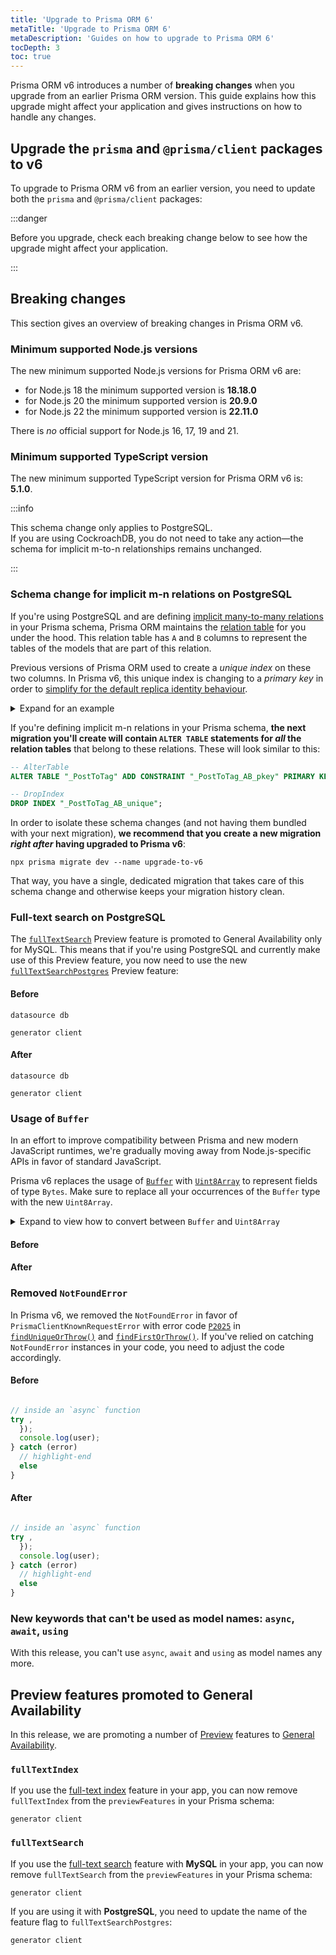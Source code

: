 ```yaml
---
title: 'Upgrade to Prisma ORM 6'
metaTitle: 'Upgrade to Prisma ORM 6'
metaDescription: 'Guides on how to upgrade to Prisma ORM 6'
tocDepth: 3
toc: true
---
```


Prisma ORM v6 introduces a number of **breaking changes** when you upgrade from an earlier Prisma ORM version. This guide explains how this upgrade might affect your application and gives instructions on how to handle any changes.

## Upgrade the `prisma` and `@prisma/client` packages to v6

To upgrade to Prisma ORM v6 from an earlier version, you need to update both the `prisma` and `@prisma/client` packages:

:::danger

Before you upgrade, check each breaking change below to see how the upgrade might affect your application.

:::

## Breaking changes

This section gives an overview of breaking changes in Prisma ORM v6.

### Minimum supported Node.js versions

The new minimum supported Node.js versions for Prisma ORM v6 are:

- for Node.js 18 the minimum supported version is **18.18.0**
- for Node.js 20 the minimum supported version is **20.9.0**
- for Node.js 22 the minimum supported version is **22.11.0**

There is _no_ official support for Node.js 16, 17, 19 and 21.

### Minimum supported TypeScript version

The new minimum supported TypeScript version for Prisma ORM v6 is: **5.1.0**.

:::info

This schema change only applies to PostgreSQL.  
If you are using CockroachDB, you do not need to take any action—the schema for implicit m-to-n relationships remains unchanged.

:::

### Schema change for implicit m-n relations on PostgreSQL

If you're using PostgreSQL and are defining [implicit many-to-many relations](/orm/prisma-schema/data-model/relations/many-to-many-relations#implicit-many-to-many-relations) in your Prisma schema, Prisma ORM maintains the [relation table](/orm/prisma-schema/data-model/relations/many-to-many-relations#relation-tables) for you under the hood. This relation table has `A` and `B` columns to represent the tables of the models that are part of this relation.

Previous versions of Prisma ORM used to create a _unique index_ on these two columns. In Prisma v6, this unique index is changing to a _primary key_ in order to [simplify for the default replica identity behaviour](https://github.com/prisma/prisma/issues/25196).

<details>
<summary>Expand for an example</summary>

As an example, consider the following Prisma schema with an implicit m-n relation between `Post` and `Tag` models:

```prisma
model Post

model Tag
```

In this case, Prisma ORM maintains the following relation table for you under the hood:

```sql
-- CreateTable
CREATE TABLE "_PostToTag" (
    "A" INTEGER NOT NULL,
    "B" INTEGER NOT NULL
);

-- CreateIndex
-- highlight-next-line
CREATE UNIQUE INDEX "_PostToTag_AB_unique" ON "_PostToTag"("A", "B");

-- CreateIndex
CREATE INDEX "_PostToTag_B_index" ON "_PostToTag"("B");

-- AddForeignKey
ALTER TABLE "_PostToTag" ADD CONSTRAINT "_PostToTag_A_fkey" FOREIGN KEY ("A") REFERENCES "Post"("id") ON DELETE CASCADE ON UPDATE CASCADE;

-- AddForeignKey
ALTER TABLE "_PostToTag" ADD CONSTRAINT "_PostToTag_B_fkey" FOREIGN KEY ("B") REFERENCES "Tag"("id") ON DELETE CASCADE ON UPDATE CASCADE;
```

In Prisma v6, the `UNIQUE INDEX` is changing into a `PRIMARY KEY`:

```sql
-- CreateTable
CREATE TABLE "_PostToTag" (
    "A" INTEGER NOT NULL,
    "B" INTEGER NOT NULL,

    -- highlight-next-line
    CONSTRAINT "_PostToTag_AB_pkey" PRIMARY KEY ("A","B")
);

-- CreateIndex
CREATE INDEX "_PostToTag_B_index" ON "_PostToTag"("B");

-- AddForeignKey
ALTER TABLE "_PostToTag" ADD CONSTRAINT "_PostToTag_A_fkey" FOREIGN KEY ("A") REFERENCES "Post"("id") ON DELETE CASCADE ON UPDATE CASCADE;

-- AddForeignKey
ALTER TABLE "_PostToTag" ADD CONSTRAINT "_PostToTag_B_fkey" FOREIGN KEY ("B") REFERENCES "Tag"("id") ON DELETE CASCADE ON UPDATE CASCADE;
```

</details>

If you're defining implicit m-n relations in your Prisma schema, **the next migration you'll create will contain `ALTER TABLE` statements for _all_ the relation tables** that belong to these relations. These will look similar to this:

```sql
-- AlterTable
ALTER TABLE "_PostToTag" ADD CONSTRAINT "_PostToTag_AB_pkey" PRIMARY KEY ("A", "B");

-- DropIndex
DROP INDEX "_PostToTag_AB_unique";
```

In order to isolate these schema changes (and not having them bundled with your next migration), **we recommend that you create a new migration _right after_ having upgraded to Prisma v6**:

```terminal
npx prisma migrate dev --name upgrade-to-v6
```

That way, you have a single, dedicated migration that takes care of this schema change and otherwise keeps your migration history clean.

### Full-text search on PostgreSQL

The [`fullTextSearch`](/orm/prisma-client/queries/full-text-search) Preview feature is promoted to General Availability only for MySQL. This means that if you're using PostgreSQL and currently make use of this Preview feature, you now need to use the new [`fullTextSearchPostgres`](/orm/prisma-client/queries/full-text-search#enabling-full-text-search-for-postgresql) Preview feature:

#### Before

```prisma file=schema.prisma
datasource db

generator client
```

#### After

```prisma file=schema.prisma
datasource db

generator client
```

### Usage of `Buffer`

In an effort to improve compatibility between Prisma and new modern JavaScript runtimes, we're gradually moving away from Node.js-specific APIs in favor of standard JavaScript.

Prisma v6 replaces the usage of [`Buffer`](https://nodejs.org/api/buffer.html) with [`Uint8Array`](https://developer.mozilla.org/en-US/docs/Web/JavaScript/Reference/Global_Objects/Uint8Array) to represent fields of type `Bytes`. Make sure to replace all your occurrences of the `Buffer` type with the new `Uint8Array`.

<details>
<summary>Expand to view how to convert between <code>Buffer</code> and <code>Uint8Array</code></summary>

### Conversion from `Buffer` to `Uint8Array`

You can directly use the `Buffer` instance as a `Uint8Array`:

```ts
const buffer: Buffer = Buffer.from([1, 2, 3, 4]);
const uint8Array: Uint8Array = buffer; // No conversion needed
```

### Conversion from `Uint8Array` to `Buffer`

You can create a `Buffer` from a `Uint8Array` using `Buffer.from`:

```ts
const uint8Array: Uint8Array = new Uint8Array([1, 2, 3, 4]);
const buffer: Buffer = Buffer.from(uint8Array.buffer);
```

</details>

#### Before

#### After

### Removed `NotFoundError`

In Prisma v6, we removed the `NotFoundError` in favor of `PrismaClientKnownRequestError` with error code [`P2025`](/orm/reference/error-reference#p2025) in [`findUniqueOrThrow()`](/orm/reference/prisma-client-reference#finduniqueorthrow) and [`findFirstOrThrow()`](/orm/reference/prisma-client-reference#findfirstorthrow). If you've relied on catching `NotFoundError` instances in your code, you need to adjust the code accordingly.

#### Before

```ts

// inside an `async` function
try ,
  });
  console.log(user);
} catch (error)
  // highlight-end
  else
}
```

#### After

```ts

// inside an `async` function
try ,
  });
  console.log(user);
} catch (error)
  // highlight-end
  else
}
```

### New keywords that can't be used as model names: `async`, `await`, `using`

With this release, you can't use `async`, `await` and `using` as model names any more.

## Preview features promoted to General Availability

In this release, we are promoting a number of [Preview](/orm/more/releases#preview) features to [General Availability](/orm/more/releases#generally-available-ga).

### `fullTextIndex`

If you use the [full-text index](/orm/prisma-schema/data-model/indexes#full-text-indexes-mysql-and-mongodb) feature in your app, you can now remove `fullTextIndex` from the `previewFeatures` in your Prisma schema:

```prisma
generator client
```

### `fullTextSearch`

If you use the [full-text search](/orm/prisma-client/queries/full-text-search) feature with **MySQL** in your app, you can now remove `fullTextSearch` from the `previewFeatures` in your Prisma schema:

```prisma
generator client
```

If you are using it with **PostgreSQL**, you need to update the name of the feature flag to `fullTextSearchPostgres`:

```prisma
generator client
```
